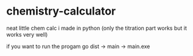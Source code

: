 # chemistry-calculator
neat little chem calc i made in python (only the titration part works but it works very well)

if you want to run the progam go dist -> main -> main.exe

